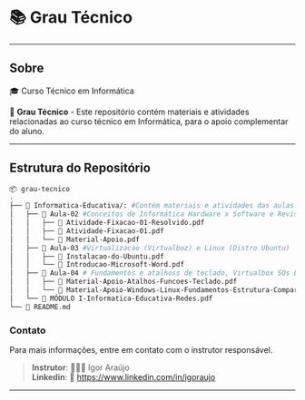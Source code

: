 # :books: Grau Técnico

---
## Sobre
:mortar_board: Curso Técnico em Informática

:dart: **Grau Técnico** - Este repositório contém materiais e atividades  relacionadas ao curso técnico em Informática, para o apoio complementar do aluno.

--- 

## Estrutura do Repositório

```bash
📦 grau-tecnico
.
├── 📁 Informatica-Educativa/: #Contém materiais e atividades das aulas da matéria Informática Educativa.
│   ├── 📁 Aula-02 #Conceitos de Informática Hardware x Software e Revisao dos SOs Windows e Linux
│   │   ├── 📄 Atividade-Fixacao-01-Resolvido.pdf
│   │   ├── 📄 Atividade-Fixacao-01.pdf
│   │   └── 📄 Material-Apoio.pdf
│   ├── 📁 Aula-03 #Virtualizacao (Virtualboz) e Linux (Distro Ubuntu)
│   │   ├── 📄 Instalacao-do-Ubuntu.pdf
│   │   └── 📄 Introducao-Microsoft-Word.pdf
│   ├── 📁 Aula-04 # Fundamentos e atalhoss de teclado, Virtualbox SOs Linux e Distro Linux Ubuntu.
│   │   ├── 📄 Material-Apoio-Atalhos-Funcoes-Teclado.pdf
│   │   └── 📄 Material-Apoio-Windows-Linux-Fundamentos-Estrutura-Comparacao.pdf
│   └── 📄 MÓDULO I-Informatica-Educativa-Redes.pdf
└── 📄 README.md
```

### Contato
Para mais informações, entre em contato com o instrutor responsável.

>**Instrutor**: 👨🏾‍💻 Igor Araújo    
**Linkedin**: 🔗 https://www.linkedin.com/in/igoraujo

---